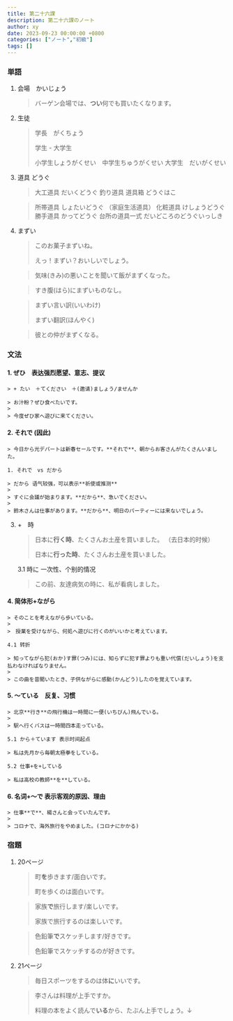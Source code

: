 ```yaml
---
title: 第二十六課
description: 第二十六課のノート
author: xy
date: 2023-09-23 00:00:00 +0800
categories: ["ノート","初級"]
tags: []
---
```


### 単語

1. 会場　かいじょう

    > バーゲン会場では、**つい**何でも買いたくなります。

2. 生徒

    > 学長　がくちょう
    > 
    > 学生 - 大学生
    >
    > 小学生しょうがくせい　中学生ちゅうがくせい 大学生　だいがくせい

3. 道具 どうぐ

    > 大工道具 だいくどうぐ
    > 釣り道具
    > 道具箱 どうぐはこ

    > 所帯道具 しょたいどうぐ （家庭生活道具）
    > 化粧道具 けしょうどうぐ
    > 勝手道具 かってどうぐ
    > 台所の道具一式 だいどころのどうぐいっしき

4. まずい

    > このお菓子まずいね。
    >
    > えっ！まずい？おいしいでしょう。

    > 気味(きみ)の悪いことを聞いて飯がまずくなった。
    
    > すき腹(はら)にまずいものなし。

    > まずい言い訳(いいわけ)
    >
    > まずい翻訳(ほんやく)

    > 彼との仲がまずくなる。

### 文法

#### 1. **ぜひ**　表达强烈愿望、意志、提议

    > + たい　＋てください　＋(邀请)ましょう/ませんか

    > お汁粉？ぜひ食べたいです。
    >
    > 今度ぜひ家へ遊びに来てください。

#### 2. **それで** (因此)

    > 今日から光デパートは新春セールです。**それで**、朝からお客さんがたくさんいました。

    1. それで　vs だから

    > だから 语气较强，可以表示**祈使或推测**
    >
    > すぐに会議が始まります。**だから**、急いでください。
    >
    > 鈴木さんは仕事があります。**だから**、明日のパーティーには来ないでしょう。

3. +　時

    > 日本に**行く時**、たくさんお土産を買いました。 （去日本的时候）
    > 
    > 日本に**行った時**、たくさんお土産を買いました。

    3.1 時に 一次性、个别的情况

    > この前、友達病気の時に、私が看病しました。

#### 4. 简体形+**ながら**

    > そのことを考えながら歩いている。
    >
    >　授業を受けながら、何処へ遊びに行くのがいいかと考えています。

    4.1 转折

    > 知ってながら犯(おか)す罪(つみ)には、知らずに犯す罪よりも重い代償(だいしょう)を支払わなければなりません。
    >
    > この曲を昔聞いたとき、子供ながらに感動(かんどう)したのを覚えています。

#### 5. **～ている**　反复、习惯

    > 北京**行き**の飛行機は一時間に一便(いちびん)飛んでいる。
    >
    > 駅へ行くバスは一時間四本走っている。

    5.1 から＋ています 表示时间起点

    > 私は先月から毎朝太極拳をしている。

    5.2 仕事+を+している

    > 私は高校の教師**を**している。

#### 6. 名词+**～で** 表示客观的原因、理由

    > 仕事**で**、楊さんと会っていたんです。
    >
    > コロナで、海外旅行をやめました。(コロナにかかる)

### 宿題

1. 20ページ

    > 町**を**歩きます/面白いです。
    >
    > 町を歩くのは面白いです。

    > 家族**で**旅行します/楽しいです。
    >
    > 家族で旅行するのは楽しいです。

    > 色鉛筆**で**スケッチします/好きです。
    >
    > 色鉛筆でスケッチするのが好きです。

2. 21ページ

    > 毎日スポーツをするのは体**に**いいです。
    
    > 李さんは料理が上手ですか。
    >
    > 料理の本をよく読んで**いる**から、たぶん上手でしょう。↓